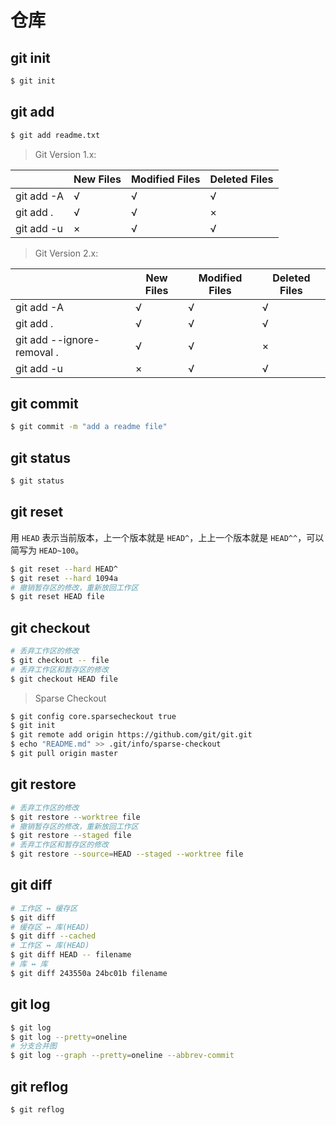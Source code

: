 # 仓库

## git init

```bash
$ git init
```

## git add

```bash
$ git add readme.txt
```

> Git Version 1.x:

|            | New Files | Modified Files | Deleted Files |
| ---------- | --------- | -------------- | ------------- |
| git add -A | √         | √              | √             |
| git add .  | √         | √              | ×             |
| git add -u | ×         | √              | √             |

> Git Version 2.x:

|                            | New Files | Modified Files | Deleted Files |
| -------------------------- | --------- | -------------- | ------------- |
| git add -A                 | √         | √              | √             |
| git add .                  | √         | √              | √             |
| git add --ignore-removal . | √         | √              | ×             |
| git add -u                 | ×         | √              | √             |

## git commit

```bash
$ git commit -m "add a readme file"
```

## git status

```bash
$ git status
```

## git reset

用 `HEAD` 表示当前版本，上一个版本就是 `HEAD^`，上上一个版本就是 `HEAD^^`，可以简写为 `HEAD~100`。

```bash
$ git reset --hard HEAD^
$ git reset --hard 1094a
# 撤销暂存区的修改，重新放回工作区
$ git reset HEAD file
```

## git checkout

```bash
# 丢弃工作区的修改
$ git checkout -- file
# 丢弃工作区和暂存区的修改
$ git checkout HEAD file
```

> Sparse Checkout

```bash
$ git config core.sparsecheckout true
$ git init
$ git remote add origin https://github.com/git/git.git
$ echo "README.md" >> .git/info/sparse-checkout
$ git pull origin master
```

## git restore

```bash
# 丢弃工作区的修改
$ git restore --worktree file
# 撤销暂存区的修改，重新放回工作区
$ git restore --staged file
# 丢弃工作区和暂存区的修改
$ git restore --source=HEAD --staged --worktree file
```

## git diff

```bash
# 工作区 ↔ 缓存区
$ git diff
# 缓存区 ↔ 库(HEAD)
$ git diff --cached
# 工作区 ↔ 库(HEAD)
$ git diff HEAD -- filename
# 库 ↔ 库
$ git diff 243550a 24bc01b filename
```

## git log

```bash
$ git log
$ git log --pretty=oneline
# 分支合并图
$ git log --graph --pretty=oneline --abbrev-commit
```

## git reflog

```bash
$ git reflog
```

